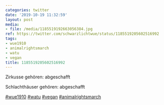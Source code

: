 ```yaml
---
categories: twitter
date: '2019-10-19 11:32:59'
layout: post
media:
- file: /media/1185519192663056384.jpg
ref: https://twitter.com/schwarzlichtwue/status/1185519205602516992
tags:
- wue1910
- animalrightsmarch
- watu
- vegan
title: 1185519205602516992
---
```

Zirkusse gehören: abgeschafft

Schlachthäuser gehören: abgeschafft

[#wue1910](/t/wue1910) [#watu](/t/watu) [#vegan](/t/vegan) [#animalrightsmarch](/t/animalrightsmarch) 